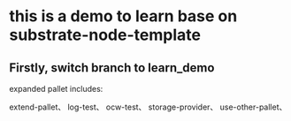 # this is a demo to learn base on substrate-node-template

## Firstly, switch branch to learn_demo

expanded pallet includes:

extend-pallet、
log-test、
ocw-test、
storage-provider、
use-other-pallet、


